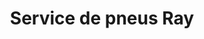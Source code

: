 ---
title: "Service de pneus Ray"
url: /vaudreuil-dorion/service-de-pneus-ray/
shop: Autowerkstatt
---